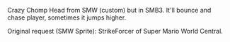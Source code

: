 Crazy Chomp Head from SMW (custom) but in SMB3. It'll bounce and chase player, sometimes it jumps higher.

Original request (SMW Sprite): StrikeForcer of Super Mario World Central.
